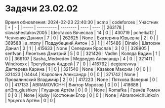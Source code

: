 # Задачи 23.02.02
Время обновления: 2024-02-23 22:40:30
| acmp  | codeforces | Участник | +    | -    |
| ----- | ---------- | -------- | ---- | ---- |
| 263178 | slavashestakov2005 | Шестаков Вячеслав | 14 | 0 |
| 430719 | pchelka12 | Ченченко Даниил | 7 | 0 |
| 262625 | None | Екатерина Юрьевна | 2 | 0 |
| 369588 | a_ntony | Поддубецкий Антон | 3 | 1 |
| 415486 | Dinelo | Шатохин Данил | 3 | 1 |
| 415633 | None | Селедкин Ярослав | 3 | 0 |
| 328905 | sen1van | Леонтьев Дмитрий | 5 | 0 |
| 321426 | Vadlm | Коляда Вадим | 1 | 0 |
| 369107 | Sasha_Medvedev | Медведев Александр | 4 | 0 |
| 321411 | Windroxxx | Трегубович Андрей | 7 | 0 |
| 416762 | degterevvva | Дегтерева Карина | 1 | 0 |
| 321540 | None | Казаков Максим | 0 | 0 |
| 321423 | 044s4 | Карпович Александр | 0 | 0 |
| 371742 | None | Провалинский Владимир | 2 | 0 |
| 417223 | None | Пяткова Валерия | 0 | 0 |
| 417133 | ABRAMOVICHH | Виктор Морозов | 0 | 0 |
| 418688 | art3m_glushkov | Глушков Артём | 0 | 0 |
| None | Romafka | Грачёв Ромен | 0 | 0 |
| None | kjuby | Костюнин Егор | 0 | 0 |
| None | AbramovichLinkoln | Урцегов Артём | 0 | 0 |
